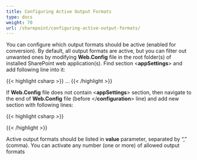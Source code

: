 ```yaml
---
title: Configuring Active Output Formats
type: docs
weight: 70
url: /sharepoint/configuring-active-output-formats/
---
```


You can configure which output formats should be active (enabled for conversion). By default, all output formats are active, but you can filter out unwanted ones by modifying **Web.Config** file in the root folder(s) of installed SharePoint web application(s). Find section <**appSettings**> and add following line into it:

{{< highlight csharp >}}
<appSettings>
    …
    <!-- Start Aspose.Words for SharePoint Settings -->
    <add key="Aspose.Words.SharePoint.UseFormats" value="PDF,DOC" />
    <!-- End Aspose.Words for SharePoint Settings -->
  </appSettings>
{{< /highlight >}}

If **Web.Config** file does not contain <**appSettings**> section, then navigate to the end of **Web.Config** file (before </**configuration**> line) and add new section with following lines:

{{< highlight csharp >}}
  <!-- Start Aspose.Words for SharePoint Settings -->
  <appSettings>
    <add key="Aspose.Words.SharePoint.UseFormats" value="PDF,DOC" />
  </appSettings>
  <!-- End Aspose.Words for SharePoint Settings -->
</configuration>
{{< /highlight >}}

Active output formats should be listed in **value** parameter, separated by “,” (comma). You can activate any number (one or more) of allowed output formats
